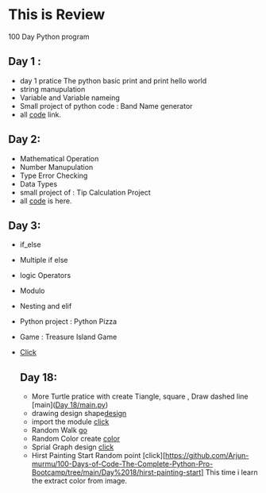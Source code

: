 # This is Review
100 Day Python program

## Day 1 :
* day 1 pratice The python basic print and print hello world
* string manupulation 
* Variable and Variable nameing
* Small project of python code : Band Name generator
* all [code](https://github.com/Arjun-murmu/100-Days-of-Code-The-Complete-Python-Pro-Bootcamp/tree/main/DAY%201) link.

## Day 2:
* Mathematical Operation
* Number Manupulation
* Type Error Checking
* Data Types
* small project of : Tip Calculation Project
* all [code](https://github.com/Arjun-murmu/100-Days-of-Code-The-Complete-Python-Pro-Bootcamp/tree/main/DAY%202) is here.

## Day 3:
* if_else
* Multiple if else
* logic Operators
* Modulo
* Nesting and elif
* Python project : Python Pizza 
* Game : Treasure Island Game
* [Click](https://github.com/Arjun-murmu/100-Days-of-Code-The-Complete-Python-Pro-Bootcamp/tree/main/DAY%203)

  ## Day 18:
  * More Turtle pratice with create Tiangle, square , Draw dashed line [main]([Day 18/main.py](https://github.com/Arjun-murmu/100-Days-of-Code-The-Complete-Python-Pro-Bootcamp/blob/main/Day%2018/main.py))
  * drawing design shape[design](https://github.com/Arjun-murmu/100-Days-of-Code-The-Complete-Python-Pro-Bootcamp/blob/main/Day%2018/design.py)
  * import the module [click](https://github.com/Arjun-murmu/100-Days-of-Code-The-Complete-Python-Pro-Bootcamp/blob/main/Day%2018/importing_module.py)
  * Random Walk [go](https://github.com/Arjun-murmu/100-Days-of-Code-The-Complete-Python-Pro-Bootcamp/blob/main/Day%2018/random_walk.py)
  * Random Color create [color](https://github.com/Arjun-murmu/100-Days-of-Code-The-Complete-Python-Pro-Bootcamp/blob/main/Day%2018/random_color.py)
  * Sprial Graph design [click](https://github.com/Arjun-murmu/100-Days-of-Code-The-Complete-Python-Pro-Bootcamp/blob/main/Day%2018/sprial_graph.py)
  * Hirst Painting Start Random point [click][https://github.com/Arjun-murmu/100-Days-of-Code-The-Complete-Python-Pro-Bootcamp/tree/main/Day%2018/hirst-painting-start] This time i learn the extract color from image.
